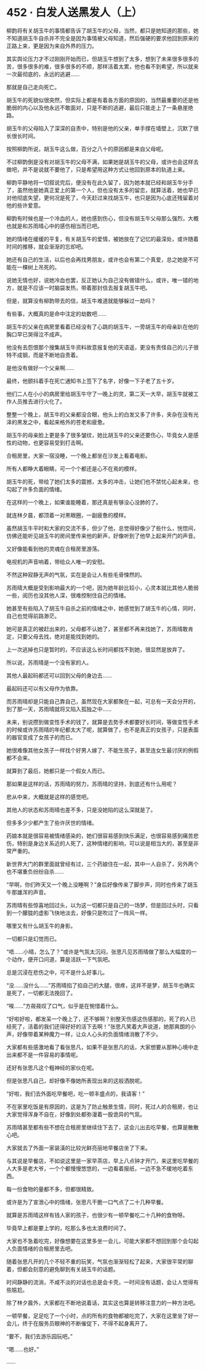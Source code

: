 <link rel="stylesheet" href="../styles/text.css"/>
<h1>452 · 白发人送黑发人（上）</h1>

柳韵将有关胡玉牛的事情都告诉了胡玉牛的父母，当然，都只是她知道的那些，她不知道胡玉牛自杀并不完全是因为事情被父母知道，然后强硬的要求他回到原来的正路上来，更是因为来自外界的压力。

其实舆论压力才不过刚刚开始而已，但胡玉牛想到了太多，想到了未来很多很多的苦，很多很多的难，很多很多的不顺，那样活着太累，他也看不到希望，所以就来一次最彻底的，永远的逃避……

那就是自己走向死亡。

胡玉牛的死貌似很突然，但实际上都是有着各方面的原因的，当然最重要的还是他脆弱的内心以及他永远不敢面对，只是不断的逃避，最后只能走上了一条悬崖绝路。

胡玉牛的父母陷入了深深的自责中，特别是他的父亲，单手撑在墙壁上，沉默了很长很长时间。

按照柳韵所说，胡玉牛这么做，百分之八十的原因都是来自父母呢。

不过柳韵倒是没有对胡玉牛的父母不满，如果她是胡玉牛的父母，或许也会这样去做吧，并不是说就不要他了，只是希望用这种方式让他回到原本的轨道上来。

柳韵平静地将一切叙说完后，便没有在此久留了，因为她本就已经和胡玉牛分手了，虽然他是她真正爱上的第一个人，但也没有太多的留恋，就算活着，她也早已对他彻底失望，更何况是死了，今天赶过来找胡玉牛，也只是因为心底还残留着对他的些许爱意。

柳韵有时候也是一个冷血的人，她也感到伤心，但没有胡玉牛父母那么强烈，大概也就是和苏雨晴心中的感伤相当而已吧。

她的情绪在缓缓的平复，有关胡玉牛的爱情，被她放在了记忆的最深处，或许随着时间的推移，就会渐渐的忘却吧。

她还有自己的生活，以后也会再找男朋友，或许也会有第二个真爱，总之她是不可能在一棵树上吊死的。

说她无情也好，说她冷血也罢，反正她认为自己没有做错什么，或许，唯一错的地方，就是不应该一时脑袋发热，带着那封信去报复胡玉牛吧。

但是，就算没有柳韵带去的信，胡玉牛难道就能够躲过一劫吗？

有些事，大概真的是命中注定的劫数吧……

胡玉牛的父亲在病房里看着已经没有了心跳的胡玉牛，一旁胡玉牛的母亲趴在他的胸口早已哭得泣不成声。

他没有去怨恨那个搜集胡玉牛资料故意报复他的天语遥，更没有责怪自己的儿子很特不成钢，而是不断地自责着。

是他没有做好一个父亲啊……

最终，他颤抖着手在死亡通知书上签下了名字，好像一下子老了五十岁。

他们二人在小小的病房里给胡玉牛守了一晚上的灵，第二天一大早，胡玉牛就被工作人员推去进行火化了。

整整一个晚上，胡玉牛的父亲都没合眼，他头上的白发又多了许多，夹杂在没有光泽的黑发之中，看起来格外的苍老和疲惫。

胡玉牛的母亲脸上更是多了很多皱纹，她比胡玉牛的父亲还要伤心，毕竟女人是感性的动物，也更容易受到打击啊。

合租房里，大家一宿没睡，一个晚上都坐在沙发上看着电影。

所有人都睁大着眼睛，可一个个都还是心不在焉的模样。

胡玉牛的死，带给了她们太多的震撼，太多的冲击，让她们也不禁忧心起未来，也勾起了许多负面的情绪。

在这样的一个晚上，如果谁能睡着，那还真是有够没心没肺的了。

就连林夕晨，都顶着一对黑眼圈，一副疲惫的模样。

虽然胡玉牛平时和大家的交流不多，但少了他，总觉得好像少了些什么，恍惚间，仿佛还能听见胡玉牛的房间里传来他的鼾声，好像听到了他早上起来开门的声音。

又好像能看到他的灵魂在合租房里游荡。

电视机的声音响着，带给众人唯一的安慰。

不然这种寂静无声的气氛，实在是会让人有些毛骨悚然的。

苏雨晴大概是受到影响最大的一个吧，因为她年龄比较小，心灵本就比其他人脆弱一些，阅历也没其他人深，很难控制住自己的情绪。

她甚至有些陷入了胡玉牛自杀之前的情绪之中，她感觉到了胡玉牛的心情，同时，自己也觉得前路渺茫。

她可是真正的被赶出来的，父母都不认她了，甚至都不再来找她了，苏雨晴敢肯定，只要父母去找，绝对是能找到她的。

上一次逃掉也只是暂时的，不应该这么长时间都找不到她，很显然是放弃了。

所以说，苏雨晴是一个没有家的人。

其他人最起码都还可以回到父母的身边去……

最起码还可以有父母作为依靠。

而苏雨晴却是只能自己靠自己，虽然现在大家都聚在一起，可总有一天会分开的，到了那一天，苏雨晴就将又陷入孤独之中……

未来，别说攒到做变性手术的钱了，就算是去势手术都要好长时间，等做变性手术的时候或许苏雨晴的年纪都太大了呢，就算做了，也不是真正的女孩子，只是表面的器官变成了女孩子的而已。

她很难像其他女孩子一样找个好男人嫁了、不能生孩子，甚至连女生最讨厌的例假都不会来。

就算到了最后，她都只是一个假女人而已。

那如果是这样的话，苏雨晴的努力，苏雨晴的坚持，到底还有什么用呢？

悲从中来，大概就是这样的感觉吧。

其他人的状态和苏雨晴也差不多，只是没她陷的这么深就是了。

但多多少少都产生了些许厌世的情绪。

药娘本就是很容易被情绪感染的，她们很容易感到快乐满足，也很容易感到痛苦悲伤，特别是身边关系近的人死了，这种情绪的影响，可以说是相当大的，甚至是非常严重的。

新世界大门的群里面就曾经有过，三个药娘住在一起，其中一人自杀了，另外两个也不堪重负纷纷自杀……

“早啊，你们昨天又一个晚上没睡啊？”身后好像传来了脚步声，同时也传来了胡玉牛那雄浑的声音。

苏雨晴有些惊喜地回过头，以为这一切都只是自己的一场梦，但是回过头时，只看到一个朦胧的虚影飞快地淡去，好像只是吹过了一阵风一样。

哪里又有什么胡玉牛的身影。

一切都只是幻觉而已。

“唔……小晴，怎么了？”或许是气氛太沉闷，张思凡见苏雨晴做了那么大幅度的一个动作，便开口问道，算是活跃一下气氛吧。

总是沉浸在悲伤之中，可不是什么好事儿。

“没……没什么……”苏雨晴掐了掐自己的大腿，很疼，这并不是梦，胡玉牛也确实是死了，一切都无法挽回了。

“唉……”方莜莜叹了口气，似乎是在惋惜着什么。

“好啦好啦，都发呆一个晚上了，还不够啊？别整天伤感这伤感那的，死了的人已经死了，活着的我们还得好好的活下去啊！”张思凡笑着大声说道，她那爽朗的小声，好像带着某种魔力一样，让众人心头的负面情绪消散了不少。

大家都有些感激地看了看张思凡，如果不是张思凡的话，大家想要从那种心境中走出来都不是一件容易的事情呢。

还好有张思凡这个粗神经的家伙在呢。

但是张思凡自己，却好像不像她所表现出来的这般洒脱呢。

“好啦，我们去外面吃早餐吧，吃一顿丰盛点的，我请客！”

不在家里吃饭是有原因的，这是为了防止触景生情，同时，死过人的合租房，也让大家觉得浑身不自在，好像到处都弥漫着一股诡异的气氛。

苏雨晴甚至都有些不想在合租房里继续住下去了，这会儿出去吃早餐，也算是散散心吧。

大家就去了外面一家装潢的比较光鲜亮丽地早餐店坐了下来。

与其说是早餐店，不如说这里是一家早茶店，早上八点钟才开门，来这里吃早餐的人大多是老大爷，一个个都慢慢悠悠的，一边看着报纸，一边不急不缓地吃着东西。

每一份食物的量都不多，但都很精致。

或许是为了宣泄心中的情绪，张思凡干脆一口气点了二十几种早餐。

就算是苏雨晴这样有钱人家的孩子，也很少有一顿早餐吃二十几种的食物呀。

毕竟早上都是要上学的，吃那么多也太浪费时间了。

大家也不急着吃完，好像想要在这里多坐一会儿，可能大家都不想回到那个会勾起人负面情绪的合租房里去吧。

随着张思凡开的几个不轻不重的玩笑，气氛也渐渐轻松了起来，大家很平常的聊着，但都会刻意的避免聊到有关胡玉牛的话题。

时间静静的流淌，不咸不淡的对话也总是会卡壳，一时间没有话题，会让人觉得有些尴尬。

除了林夕晨外，大家都在不断地说着话，其实这也算是转移注意力的一种方法吧。

一顿早餐，足足吃了一个小时，点的所有的食物都被吃完了，大家在这里坐了好一会儿，终于在服务员眼神的不断催促下，不得不起身离开了。

“要不，我们去游乐园玩吧。”

“嗯……也好。”

……
